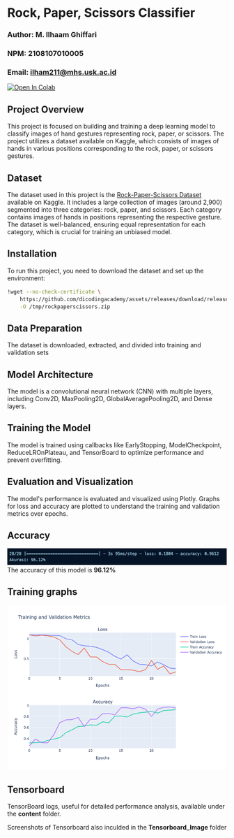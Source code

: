 # Rock, Paper, Scissors Classifier

### Author: M. Ilhaam Ghiffari
### NPM: 2108107010005
### Email: [ilham211@mhs.usk.ac.id](mailto:ilham211@mhs.usk.ac.id)

[![Open In Colab](https://colab.research.google.com/assets/colab-badge.svg)](https://colab.research.google.com/drive/1SNkh-SLwQdWs2OPbW3wEsKo4hQ5mD61k?usp=sharing)

## Project Overview
This project is focused on building and training a deep learning model to classify images of hand gestures representing rock, paper, or scissors. The project utilizes a dataset available on Kaggle, which consists of images of hands in various positions corresponding to the rock, paper, or scissors gestures.

## Dataset
The dataset used in this project is the [Rock-Paper-Scissors Dataset](https://www.kaggle.com/datasets/drgfreeman/rockpaperscissors) available on Kaggle. It includes a large collection of images (around 2,900) segmented into three categories: rock, paper, and scissors. Each category contains images of hands in positions representing the respective gesture. The dataset is well-balanced, ensuring equal representation for each category, which is crucial for training an unbiased model.

## Installation
To run this project, you need to download the dataset and set up the environment:
```bash
!wget --no-check-certificate \
    https://github.com/dicodingacademy/assets/releases/download/release/rockpaperscissors.zip \
    -O /tmp/rockpaperscissors.zip
```

## Data Preparation
The dataset is downloaded, extracted, and divided into training and validation sets

## Model Architecture
The model is a convolutional neural network (CNN) with multiple layers, including Conv2D, MaxPooling2D, GlobalAveragePooling2D, and Dense layers.

## Training the Model
The model is trained using callbacks like EarlyStopping, ModelCheckpoint, ReduceLROnPlateau, and TensorBoard to optimize performance and prevent overfitting.

## Evaluation and Visualization
The model's performance is evaluated and visualized using Plotly. Graphs for loss and accuracy are plotted to understand the training and validation metrics over epochs.


## Accuracy
![Alt text](Accuracy.png)
The accuracy of this model is **96.12%**

## Training graphs
![Alt text](plot.png)

## Tensorboard
TensorBoard logs, useful for detailed performance analysis, available under the **content** folder.

Screenshots of Tensorboard also inculded in the **Tensorboard_Image** folder





